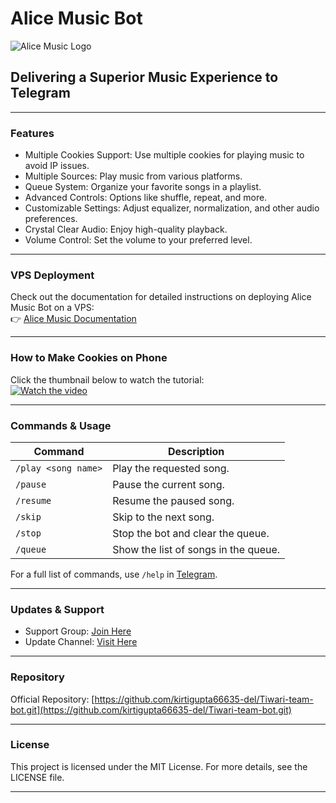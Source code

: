 # Alice Music Bot

![Alice Music Logo](https://graph.org/file/f586172fe40a0b5d0b0df.jpg)

## Delivering a Superior Music Experience to Telegram

---

### Features

- Multiple Cookies Support: Use multiple cookies for playing music to avoid IP issues.  
- Multiple Sources: Play music from various platforms.  
- Queue System: Organize your favorite songs in a playlist.  
- Advanced Controls: Options like shuffle, repeat, and more.  
- Customizable Settings: Adjust equalizer, normalization, and other audio preferences.  
- Crystal Clear Audio: Enjoy high-quality playback.  
- Volume Control: Set the volume to your preferred level.  

---

### VPS Deployment

Check out the documentation for detailed instructions on deploying Alice Music Bot on a VPS:  
👉 [Alice Music Documentation](https://thanos-organization.gitbook.io/alice-music)

---

### How to Make Cookies on Phone

Click the thumbnail below to watch the tutorial:  
[![Watch the video](1000019442_enhanced.jpg.png)](https://www.youtube.com/watch?v=oQd2P3yciPg)

---

### Commands & Usage

| Command              | Description                          |
|----------------------|--------------------------------------|
| `/play <song name>`  | Play the requested song.             |
| `/pause`             | Pause the current song.              |
| `/resume`            | Resume the paused song.              |
| `/skip`              | Skip to the next song.               |
| `/stop`              | Stop the bot and clear the queue.    |
| `/queue`             | Show the list of songs in the queue. |

For a full list of commands, use `/help` in [Telegram](https://t.me/thanos_pro).

---

### Updates & Support

- Support Group: [Join Here](https://telegram.me/thanosprosss)  
- Update Channel: [Visit Here](https://telegram.me/thanos_pro)

---

### Repository

Official Repository: [https://github.com/kirtigupta66635-del/Tiwari-team-bot.git](https://github.com/kirtigupta66635-del/Tiwari-team-bot.git)

---

### License

This project is licensed under the MIT License. For more details, see the LICENSE file.

---
